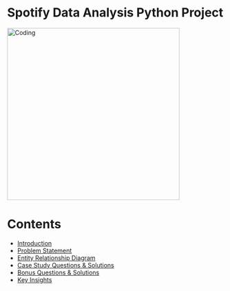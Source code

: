 <h1>Spotify Data Analysis Python Project</h1>
<img width="400" alt="Coding" src="https://github.com/Mariyajoseph24/Spotify_Data_Analysis_Python_Project/assets/91487663/43749cf9-4eb1-476c-89ea-bf1625b17168">
<h1>Contents</h1>
<ul>
  <li><a href="#introduction">Introduction</a></li>
  <li><a href="#problemstatement">Problem Statement</a></li>
  <li><a href="#entityrelationshipdiagram">Entity Relationship Diagram</a></li>
  <li><a href="#casestudyquestionsandsolutions">Case Study Questions & Solutions</a></li>
  <li><a href="#bonusquestionsandsolutions">Bonus Questions & Solutions</a></li>
  <li><a href="#keyinsights">Key Insights</a></li>
</ul>

